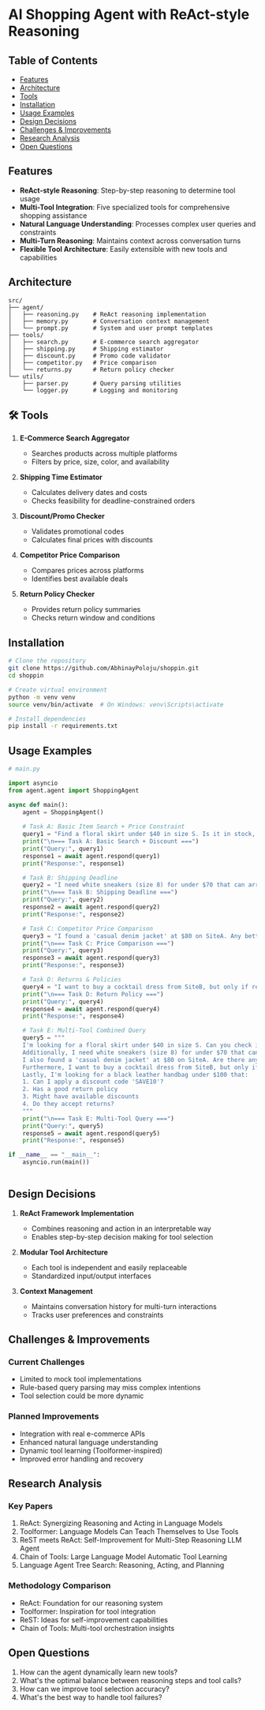 # AI Shopping Agent with ReAct-style Reasoning

## Table of Contents

- [Features](#features)
- [Architecture](#architecture)
- [Tools](#tools)
- [Installation](#installation)
- [Usage Examples](#usage-examples)
- [Design Decisions](#design-decisions)
- [Challenges & Improvements](#challenges--improvements)
- [Research Analysis](#research-analysis)
- [Open Questions](#open-questions)

## Features

- **ReAct-style Reasoning**: Step-by-step reasoning to determine tool usage
- **Multi-Tool Integration**: Five specialized tools for comprehensive shopping assistance
- **Natural Language Understanding**: Processes complex user queries and constraints
- **Multi-Turn Reasoning**: Maintains context across conversation turns
- **Flexible Tool Architecture**: Easily extensible with new tools and capabilities

## Architecture

```
src/
├── agent/
│   ├── reasoning.py    # ReAct reasoning implementation
│   ├── memory.py       # Conversation context management
│   └── prompt.py       # System and user prompt templates
├── tools/
│   ├── search.py       # E-commerce search aggregator
│   ├── shipping.py     # Shipping estimator
│   ├── discount.py     # Promo code validator
│   ├── competitor.py   # Price comparison
│   └── returns.py      # Return policy checker
└── utils/
    ├── parser.py       # Query parsing utilities
    └── logger.py       # Logging and monitoring
```

## 🛠 Tools

1. **E-Commerce Search Aggregator**
   - Searches products across multiple platforms
   - Filters by price, size, color, and availability

2. **Shipping Time Estimator**
   - Calculates delivery dates and costs
   - Checks feasibility for deadline-constrained orders

3. **Discount/Promo Checker**
   - Validates promotional codes
   - Calculates final prices with discounts

4. **Competitor Price Comparison**
   - Compares prices across platforms
   - Identifies best available deals

5. **Return Policy Checker**
   - Provides return policy summaries
   - Checks return window and conditions

## Installation

```bash
# Clone the repository
git clone https://github.com/AbhinayPoloju/shoppin.git
cd shoppin

# Create virtual environment
python -m venv venv
source venv/bin/activate  # On Windows: venv\Scripts\activate

# Install dependencies
pip install -r requirements.txt
```

## Usage Examples

```python
# main.py

import asyncio
from agent.agent import ShoppingAgent

async def main():
    agent = ShoppingAgent()
    
    # Task A: Basic Item Search + Price Constraint
    query1 = "Find a floral skirt under $40 in size S. Is it in stock, and can I apply a discount code 'SAVE10'?"
    print("\n=== Task A: Basic Search + Discount ===")
    print("Query:", query1)
    response1 = await agent.respond(query1)
    print("Response:", response1)

    # Task B: Shipping Deadline
    query2 = "I need white sneakers (size 8) for under $70 that can arrive by Friday."
    print("\n=== Task B: Shipping Deadline ===")
    print("Query:", query2)
    response2 = await agent.respond(query2)
    print("Response:", response2)

    # Task C: Competitor Price Comparison
    query3 = "I found a 'casual denim jacket' at $80 on SiteA. Any better deals?"
    print("\n=== Task C: Price Comparison ===")
    print("Query:", query3)
    response3 = await agent.respond(query3)
    print("Response:", response3)

    # Task D: Returns & Policies
    query4 = "I want to buy a cocktail dress from SiteB, but only if returns are hassle-free. Do they accept returns?"
    print("\n=== Task D: Return Policy ===")
    print("Query:", query4)
    response4 = await agent.respond(query4)
    print("Response:", response4)

    # Task E: Multi-Tool Combined Query
    query5 = """
    I'm looking for a floral skirt under $40 in size S. Can you check if it's in stock and if I can apply a discount code 'SAVE10'?
    Additionally, I need white sneakers (size 8) for under $70 that can arrive by Friday.
    I also found a 'casual denim jacket' at $80 on SiteA. Are there any better deals available?
    Furthermore, I want to buy a cocktail dress from SiteB, but only if returns are hassle-free. Do they accept returns?
    Lastly, I'm looking for a black leather handbag under $100 that:
    1. Can I apply a discount code 'SAVE10'?
    2. Has a good return policy
    3. Might have available discounts
    4. Do they accept returns?
    """
    print("\n=== Task E: Multi-Tool Query ===")
    print("Query:", query5)
    response5 = await agent.respond(query5)
    print("Response:", response5)

if __name__ == "__main__":
    asyncio.run(main())
    
```

## Design Decisions

1. **ReAct Framework Implementation**
   - Combines reasoning and action in an interpretable way
   - Enables step-by-step decision making for tool selection

2. **Modular Tool Architecture**
   - Each tool is independent and easily replaceable
   - Standardized input/output interfaces

3. **Context Management**
   - Maintains conversation history for multi-turn interactions
   - Tracks user preferences and constraints

## Challenges & Improvements

### Current Challenges
- Limited to mock tool implementations
- Rule-based query parsing may miss complex intentions
- Tool selection could be more dynamic

### Planned Improvements
- Integration with real e-commerce APIs
- Enhanced natural language understanding
- Dynamic tool learning (Toolformer-inspired)
- Improved error handling and recovery

## Research Analysis

### Key Papers
1. ReAct: Synergizing Reasoning and Acting in Language Models
2. Toolformer: Language Models Can Teach Themselves to Use Tools
3. ReST meets ReAct: Self-Improvement for Multi-Step Reasoning LLM Agent
4. Chain of Tools: Large Language Model Automatic Tool Learning
5. Language Agent Tree Search: Reasoning, Acting, and Planning

### Methodology Comparison
- ReAct: Foundation for our reasoning system
- Toolformer: Inspiration for tool integration
- ReST: Ideas for self-improvement capabilities
- Chain of Tools: Multi-tool orchestration insights

## Open Questions

1. How can the agent dynamically learn new tools?
2. What's the optimal balance between reasoning steps and tool calls?
3. How can we improve tool selection accuracy?
4. What's the best way to handle tool failures?

